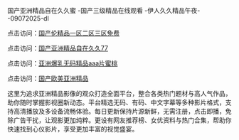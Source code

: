 国产亚洲精品自在久久蜜 -国产三级精品在线观看 -伊人久久精品午夜--09072025-dl


点击访问：<a href="https://heiliaozj3tjd.pages.dev">国产伦精品一区二区三区免费</a>

点击访问：<a href="https://heiliaoe8ajia.pages.dev">国产亚洲精品自在久久77</a>

点击访问：<a href="https://heiliaoxqkkct.pages.dev">亚洲爆乳无码精品aaa片蜜桃</a>

点击访问：<a href="https://heiliaoxwd5i8.pages.dev">国产欧美亚洲精品</a>


这里为追求亚洲精品影像的观众打造全面平台，整合各类热门题材与高人气作品，助你随时掌握影视圈新动态。平台精选无码、有码、中文字幕等多种影片格式，支持高清播放及多设备流畅体验。每日更新保持片源新鲜，无需注册，点击即播，免除广告干扰，让观影更加纯粹。更设有网友推荐榜、女优资料与热门合集，帮助你快速找到心仪影片，享受更加丰富的视觉盛宴。

<span style="display:none;">[Canonical link](https://github.com/et09072025/et02)</span>
